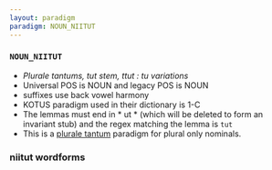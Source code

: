 ```yaml
---
layout: paradigm
paradigm: NOUN_NIITUT
---
```

### ` NOUN_NIITUT `

* _Plurale tantums, tut stem, ttut : tu variations_
* Universal POS is NOUN and legacy POS is NOUN
* suffixes use back vowel harmony
* KOTUS paradigm used in their dictionary is 1-C
* The lemmas must end in * ut * (which will be deleted to form an invariant stub) and the regex matching the lemma is ` tut `
* This is a [plurale tantum](https://en.wikipedia.org/wiki/Plurale_tantum) paradigm for plural only nominals.

### niitut wordforms


